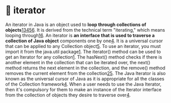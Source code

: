 # 🍡 iterator

An iterator in Java is an object used to **loop through collections of objects**[1](https://www.w3schools.com/java/java\_iterator.asp)[3](https://www.baeldung.com/java-iterator)[4](https://www.javatpoint.com/java-iterator)[5](https://www.geeksforgeeks.org/iterators-in-java/)[6](https://www.simplilearn.com/tutorials/java-tutorial/iterator-in-java). It is derived from the technical term "iterating," which means looping through[1](https://www.w3schools.com/java/java\_iterator.asp)[6](https://www.simplilearn.com/tutorials/java-tutorial/iterator-in-java). An iterator is **an interface that is used to traverse a collection of Java object** components one by one[4](https://www.javatpoint.com/java-iterator). It is a universal cursor that can be applied to any Collection object[5](https://www.geeksforgeeks.org/iterators-in-java/). To use an iterator, you must import it from the java.util package[1](https://www.w3schools.com/java/java\_iterator.asp). The iterator() method can be used to get an Iterator for any collection[1](https://www.w3schools.com/java/java\_iterator.asp). The hasNext() method checks if there is another element in the collection that can be iterated over, the next() method returns the next element in the collection, and the remove() method removes the current element from the collection[2](https://docs.oracle.com/javase/8/docs/api/java/util/Iterator.html)[5](https://www.geeksforgeeks.org/iterators-in-java/). The Java Iterator is also known as the universal cursor of Java as it is appropriate for all the classes of the Collection framework[4](https://www.javatpoint.com/java-iterator). When a user needs to use the Java Iterator, then it's compulsory for them to make an instance of the Iterator interface from the collection of objects they desire to traverse over[4](https://www.javatpoint.com/java-iterator).
